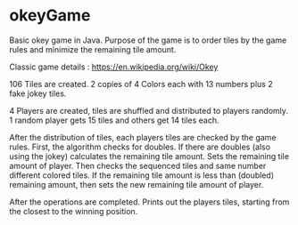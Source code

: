 # okeyGame
Basic okey game in Java. Purpose of the game is to order tiles by the game rules and minimize the remaining tile amount.

Classic game details : https://en.wikipedia.org/wiki/Okey

106 Tiles are created. 2 copies of 4 Colors each with 13 numbers plus 2 fake jokey tiles. 

4 Players are created, tiles are shuffled and distributed to players randomly. 
1 random player gets 15 tiles and others get 14 tiles each.

After the distribution of tiles, each players tiles are checked by the game rules.
First, the algorithm checks for doubles. If there are doubles (also using the jokey) calculates the remaining tile amount.
Sets the remaining tile amount of player. 
Then checks the sequenced tiles and same number different colored tiles.
If the remaining tile amount is less than (doubled) remaining amount, then sets the new remaining tile amount of player. 

After the operations are completed. Prints out the players tiles, starting from the closest to the winning position.
